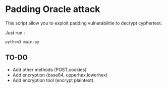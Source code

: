 # Padding Oracle attack

This script allow you to exploit padding vulnerabilitie to decrypt cyphertext.

Just run :

```bash
python3 main.py
```

## TO-DO

- Add other methods (POST,cookies)
- Add encryption (base64, upperhex,lowerhex)
- Add encryption tool (encrypt plaintext)
